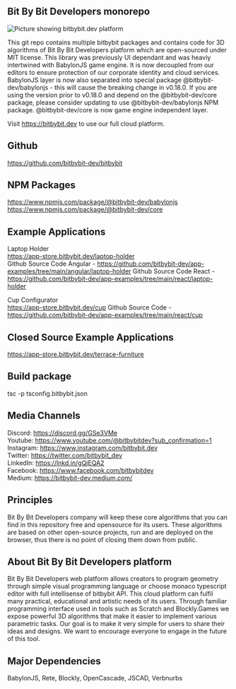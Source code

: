 ## Bit By Bit Developers monorepo

<img src="https://app.bitbybit.dev/assets/git-cover.png" alt="Picture showing bitbybit.dev platform">

This git repo contains multiple bitbybit packages and contains code for 3D algorithms of Bit By Bit Developers platform which are open-sourced under MIT license. This library was previously UI dependant and was heaviy intertwined with BabylonJS game engine. It is now decoupled from our editors to ensure protection of our corporate identity and cloud services. BabylonJS layer is now also separated into special package @bitbybit-dev/babylonjs - this will cause the breaking change in v0.18.0. If you are using the version prior to v0.18.0 and depend on the @bitbybit-dev/core package, please consider updating to use @bitbybit-dev/babylonjs NPM package. @bitbybit-dev/core is now game engine independent layer.

Visit https://bitbybit.dev to use our full cloud platform.

## Github
https://github.com/bitbybit-dev/bitbybit  
## NPM Packages
https://www.npmjs.com/package/@bitbybit-dev/babylonjs
https://www.npmjs.com/package/@bitbybit-dev/core

## Example Applications
Laptop Holder   
https://app-store.bitbybit.dev/laptop-holder    
Github Source Code Angular - https://github.com/bitbybit-dev/app-examples/tree/main/angular/laptop-holder
Github Source Code React - https://github.com/bitbybit-dev/app-examples/tree/main/react/laptop-holder
  
Cup Configurator    
https://app-store.bitbybit.dev/cup
Github Source Code - https://github.com/bitbybit-dev/app-examples/tree/main/react/cup  

## Closed Source Example Applications
https://app-store.bitbybit.dev/terrace-furniture

## Build package
tsc -p tsconfig.bitbybit.json  

## Media Channels
Discord: https://discord.gg/GSe3VMe  
Youtube: https://www.youtube.com/@bitbybitdev?sub_confirmation=1  
Instagram: https://www.instagram.com/bitbybit.dev  
Twitter: https://twitter.com/bitbybit_dev  
LinkedIn: https://lnkd.in/gQjEQA2  
Facebook: https://www.facebook.com/bitbybitdev  
Medium: https://bitbybit-dev.medium.com/  

## Principles
Bit By Bit Developers company will keep these core algorithms that you can find in this repository free and opensource for its users. These algorithms are based on other open-source projects, run and are deployed on the browser, thus there is no point of closing them down from public.

## About Bit By Bit Developers platform
Bit By Bit Developers web platform allows creators to program geometry through simple visual programming language or choose monaco typescript editor with full intellisense of bitbybit API. This cloud platform can fulfil many practical, educational and artistic needs of its users. Through familiar programming interface used in tools such as Scratch and Blockly.Games we expose powerful 3D algorithms that make it easier to implement various parametric tasks. Our goal is to make it very simple for users to share their ideas and designs. We want to encourage everyone to engage in the future of this tool.

## Major Dependencies
BabylonJS, Rete, Blockly, OpenCascade, JSCAD, Verbnurbs